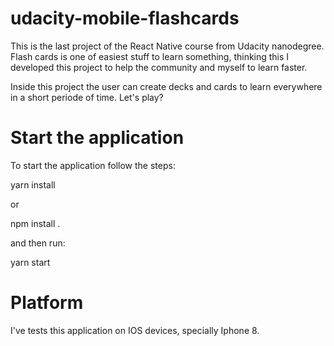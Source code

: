 # udacity-mobile-flashcards

This is the last project of the React Native course from Udacity nanodegree. Flash cards is one of easiest stuff to learn something, thinking this I developed this project to  help the community and myself to learn faster. 

Inside this project the user can create decks and cards to learn everywhere in a short periode of time. Let's play?

# Start the application

To start the application follow the steps:

yarn install

or

npm install .


and then run: 

yarn start

# Platform

I've tests this application on IOS devices, specially Iphone 8.